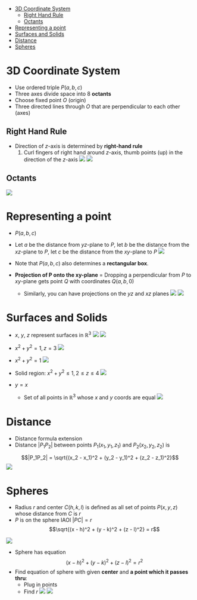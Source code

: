 - [3D Coordinate System](#3d-coordinate-system)
	- [Right Hand Rule](#right-hand-rule)
	- [Octants](#octants)
- [Representing a point](#representing-a-point)
- [Surfaces and Solids](#surfaces-and-solids)
- [Distance](#distance)
- [Spheres](#spheres)

# 3D Coordinate System
- Use ordered triple $P(a, b, c)$
- Three axes divide space into 8 **octants**
- Choose fixed point $O$ (origin)
- Three directed lines through $O$ that are perpendicular to each other (axes)
## Right Hand Rule
- Direction of $z$-axis is determined by **right-hand rule**
	1. Curl fingers of right hand around $z$-axis, thumb points (up) in the direction of the $z$-axis
![](../../Images/Pasted%20image%2020240106105543.png)
![](../../Images/Pasted%20image%2020240106105557.png)

## Octants
![](../../Images/Pasted%20image%2020240106105607.png)

# Representing a point
- $P(a, b, c)$
- Let $a$ be the distance from $yz$-plane to $P$, let $b$ be the distance from the $xz$-plane to $P$, let $c$ be the distance from the $xy$-plane to $P$
![](../../Images/Pasted%20image%2020240106105737.png)

- Note that $P(a, b, c)$ also determines a **rectangular box**.
- **Projection of P onto the xy-plane** = Dropping a perpendicular from $P$ to $xy$-plane gets point $Q$ with coordinates $Q(a, b, 0)$
	- Similarly, you can have projections on the $yz$ and $xz$ planes
![](../../Images/Pasted%20image%2020240106105911.png)
![](../../Images/Pasted%20image%2020240106105915.png)

# Surfaces and Solids
- $x$, $y$, $z$ represent surfaces in $\mathbb{R}^3$
![](../../Images/Pasted%20image%2020240106110005.png)
![](../../Images/Pasted%20image%2020240106110008.png)
- $x^2 + y^2 = 1, z =3$
![](../../Images/Pasted%20image%2020240106110521.png)
- $x^2 + y^2 = 1$
![](../../Images/Pasted%20image%2020240106110617.png)

- Solid region: $x^2 + y^2 \leq 1, 2\leq z \leq 4$
![](../../Images/Pasted%20image%2020240106110651.png)

- $y=x$
	- Set of all points in $\mathbb{R}^3$ whose $x$ and $y$ coords are equal
![](../../Images/Pasted%20image%2020240106110808.png)

# Distance
- Distance formula extension
- Distance $|P_1P_2|$ between points $P_1(x_1, y_1, z_1)$ and $P_2(x_2, y_2, z_2)$ is

$$|P_1P_2| = \sqrt{(x_2 - x_1)^2 + (y_2 - y_1)^2 + (z_2 - z_1)^2}$$
![](../../Images/Pasted%20image%2020240106110953.png)

# Spheres
- Radius $r$ and center $C(h, k, l)$ is defined as all set of points $P(x, y, z)$ whose distance from $C$ is $r$
- $P$ is on the sphere IAOI $|PC| = r$
$$\sqrt{(x - h)^2 + (y - k)^2 + (z - l)^2} = r$$

![](../../Images/Pasted%20image%2020240106111110.png)
- Sphere has equation
$$(x - h)^2 + (y - k)^2 + (z - l)^2 = r^2$$
- Find equation of sphere with given **center** and **a point which it passes thru**:
	- Plug in points
	- Find $r$
![](../../Images/Pasted%20image%2020240106112529.png)
![](../../Images/Pasted%20image%2020240106112542.png)
